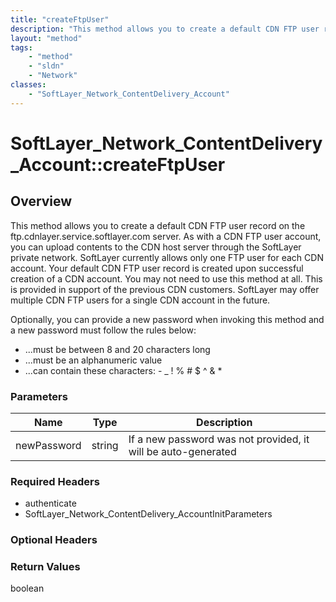 ```yaml
---
title: "createFtpUser"
description: "This method allows you to create a default CDN FTP user record on the ftp.cdnlayer.service.softlayer.com server. As with... "
layout: "method"
tags:
    - "method"
    - "sldn"
    - "Network"
classes:
    - "SoftLayer_Network_ContentDelivery_Account"
---
```

# SoftLayer_Network_ContentDelivery_Account::createFtpUser
## Overview 
This method allows you to create a default CDN FTP user record on the ftp.cdnlayer.service.softlayer.com server. As with a CDN FTP user account, you can upload contents to the CDN host server through the SoftLayer private network.  SoftLayer currently allows only one FTP user for each CDN account. Your default CDN FTP user record is created upon successful creation of a CDN account.  You may not need to use this method at all. This is provided in support of the previous CDN customers. SoftLayer may offer multiple CDN FTP users for a single CDN account in the future. 

Optionally, you can provide a new password when invoking this method and a new password must follow the rules below: 
* ...must be between 8 and 20 characters long
* ...must be an alphanumeric value
* ...can contain these characters: - _ ! % # $ ^ & *

### Parameters 
|Name | Type | Description |
| --- | --- | --- |
|newPassword| string| If a new password was not provided, it will be auto-generated|


### Required Headers
* authenticate
* SoftLayer_Network_ContentDelivery_AccountInitParameters

### Optional Headers

### Return Values
boolean
